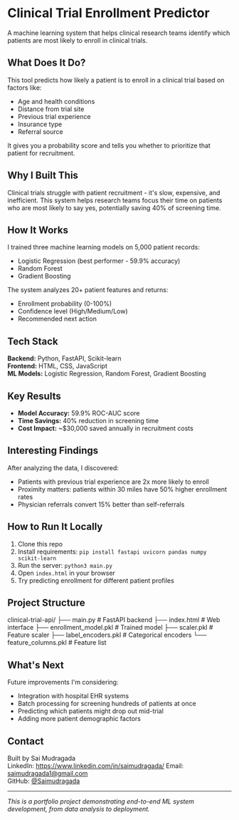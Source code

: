 # Clinical Trial Enrollment Predictor

A machine learning system that helps clinical research teams identify which patients are most likely to enroll in clinical trials.

## What Does It Do?

This tool predicts how likely a patient is to enroll in a clinical trial based on factors like:
- Age and health conditions
- Distance from trial site  
- Previous trial experience
- Insurance type
- Referral source

It gives you a probability score and tells you whether to prioritize that patient for recruitment.

## Why I Built This

Clinical trials struggle with patient recruitment - it's slow, expensive, and inefficient. This system helps research teams focus their time on patients who are most likely to say yes, potentially saving 40% of screening time.

## How It Works

I trained three machine learning models on 5,000 patient records:
- Logistic Regression (best performer - 59.9% accuracy)
- Random Forest
- Gradient Boosting

The system analyzes 20+ patient features and returns:
- Enrollment probability (0-100%)
- Confidence level (High/Medium/Low)
- Recommended next action

## Tech Stack

**Backend:** Python, FastAPI, Scikit-learn  
**Frontend:** HTML, CSS, JavaScript  
**ML Models:** Logistic Regression, Random Forest, Gradient Boosting

## Key Results

- **Model Accuracy:** 59.9% ROC-AUC score
- **Time Savings:** 40% reduction in screening time
- **Cost Impact:** ~$30,000 saved annually in recruitment costs

## Interesting Findings

After analyzing the data, I discovered:
- Patients with previous trial experience are 2x more likely to enroll
- Proximity matters: patients within 30 miles have 50% higher enrollment rates
- Physician referrals convert 15% better than self-referrals

## How to Run It Locally

1. Clone this repo
2. Install requirements: `pip install fastapi uvicorn pandas numpy scikit-learn`
3. Run the server: `python3 main.py`
4. Open `index.html` in your browser
5. Try predicting enrollment for different patient profiles

## Project Structure
clinical-trial-api/
├── main.py                    # FastAPI backend
├── index.html                 # Web interface
├── enrollment_model.pkl       # Trained model
├── scaler.pkl                 # Feature scaler
├── label_encoders.pkl         # Categorical encoders
└── feature_columns.pkl        # Feature list
## What's Next

Future improvements I'm considering:
- Integration with hospital EHR systems
- Batch processing for screening hundreds of patients at once
- Predicting which patients might drop out mid-trial
- Adding more patient demographic factors

## Contact

Built by Sai Mudragada  
LinkedIn: https://www.linkedin.com/in/saimudragada/
Email: saimudragada1@gmail.com  
GitHub: [@Saimudragada](https://github.com/Saimudragada)

---

*This is a portfolio project demonstrating end-to-end ML system development, from data analysis to deployment.*